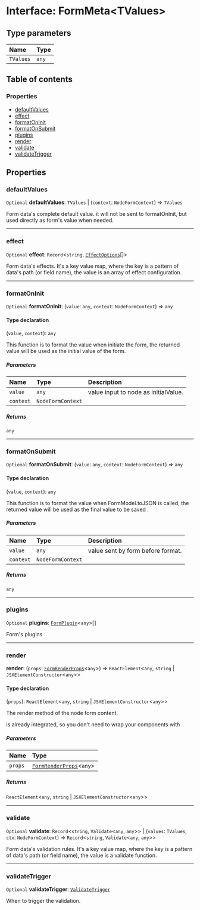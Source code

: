# Interface: FormMeta\<TValues>

## Type parameters

| Name | Type |
| :------ | :------ |
| `TValues` | `any` |

## Table of contents

### Properties

* [defaultValues](/en/auto-docs/fixed-layout-editor/interfaces/FormMeta.md#defaultvalues)
* [effect](/en/auto-docs/fixed-layout-editor/interfaces/FormMeta.md#effect)
* [formatOnInit](/en/auto-docs/fixed-layout-editor/interfaces/FormMeta.md#formatoninit)
* [formatOnSubmit](/en/auto-docs/fixed-layout-editor/interfaces/FormMeta.md#formatonsubmit)
* [plugins](/en/auto-docs/fixed-layout-editor/interfaces/FormMeta.md#plugins)
* [render](/en/auto-docs/fixed-layout-editor/interfaces/FormMeta.md#render)
* [validate](/en/auto-docs/fixed-layout-editor/interfaces/FormMeta.md#validate)
* [validateTrigger](/en/auto-docs/fixed-layout-editor/interfaces/FormMeta.md#validatetrigger)

## Properties

### defaultValues

`Optional` **defaultValues**: `TValues` | (`context`: `NodeFormContext`) => `TValues`

Form data's complete default value. it will not be sent to formatOnInit, but used directly as form's value when needed.

***

### effect

`Optional` **effect**: `Record`<`string`, [`EffectOptions`](/en/auto-docs/fixed-layout-editor/types/EffectOptions.md)\[]>

Form data's effects. It's a key value map, where the key is a pattern of data's path (or field name), the value is an array of effect configuration.

***

### formatOnInit

`Optional` **formatOnInit**: (`value`: `any`, `context`: `NodeFormContext`) => `any`

#### Type declaration

(`value`, `context`): `any`

This function is to format the value when initiate the form, the returned value will be used as the initial value of the form.

##### Parameters

| Name | Type | Description |
| :------ | :------ | :------ |
| `value` | `any` | value input to node as initialValue. |
| `context` | `NodeFormContext` |  |

##### Returns

`any`

***

### formatOnSubmit

`Optional` **formatOnSubmit**: (`value`: `any`, `context`: `NodeFormContext`) => `any`

#### Type declaration

(`value`, `context`): `any`

This function is to format the value when FormModel.toJSON is called, the returned value will be used as the final value to be saved .

##### Parameters

| Name | Type | Description |
| :------ | :------ | :------ |
| `value` | `any` | value sent by form before format. |
| `context` | `NodeFormContext` |  |

##### Returns

`any`

***

### plugins

`Optional` **plugins**: [`FormPlugin`](/en/auto-docs/fixed-layout-editor/classes/FormPlugin.md)<`any`>\[]

Form's plugins

***

### render

**render**: (`props`: [`FormRenderProps`](/en/auto-docs/fixed-layout-editor/interfaces/FormRenderProps.md)<`any`>) => `ReactElement`<`any`, `string` | `JSXElementConstructor`<`any`>>

#### Type declaration

(`props`): `ReactElement`<`any`, `string` | `JSXElementConstructor`<`any`>>

The render method of the node form content. <Form /> is already integrated, so you don't need to wrap your components with <Form />

##### Parameters

| Name | Type |
| :------ | :------ |
| `props` | [`FormRenderProps`](/en/auto-docs/fixed-layout-editor/interfaces/FormRenderProps.md)<`any`> |

##### Returns

`ReactElement`<`any`, `string` | `JSXElementConstructor`<`any`>>

***

### validate

`Optional` **validate**: `Record`<`string`, `Validate`<`any`, `any`>> | (`values`: `TValues`, `ctx`: `NodeFormContext`) => `Record`<`string`, `Validate`<`any`, `any`>>

Form data's validation rules. It's a key value map, where the key is a pattern of data's path (or field name), the value is a validate function.

***

### validateTrigger

`Optional` **validateTrigger**: [`ValidateTrigger`](/en/auto-docs/fixed-layout-editor/enums/ValidateTrigger.md)

When to trigger the validation.

